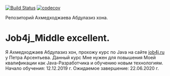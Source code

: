 [![Build Status](https://travis-ci.org/aakhmedkhodzhaev/Job4j_Middle.svg?branch=master)](https://travis-ci.org/aakhmedkhodzhaev/Job4j_Middle)
[![codecov](https://codecov.io/gh/aakhmedkhodzhaev/job4j_middle/branch/master/graph/badge.svg)](https://codecov.io/gh/aakhmedkhodzhaev/job4j_middle)

Репозиторий Ахмедходжаева Абдулазиз хона.

# Job4j_Middle excellent.

Я Ахмедходжаев Абдулазиз хон, прохожу курс по Java на сайте [job4j.ru](https://job4j.ru) у Петра Арсентьева.
Данный курс Мне нужен для повышения Моей квалификации как Java-Разработчика и обучению новым технологиям.
Начало обучения: 12.12.2019 г.
Ожидаемое завершение: 22.06.2020 г.